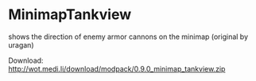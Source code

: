 MinimapTankview
===============

shows the direction of enemy armor cannons on the minimap (original by uragan)


Download: http://wot.medi.li/download/modpack/0.9.0_minimap_tankview.zip
